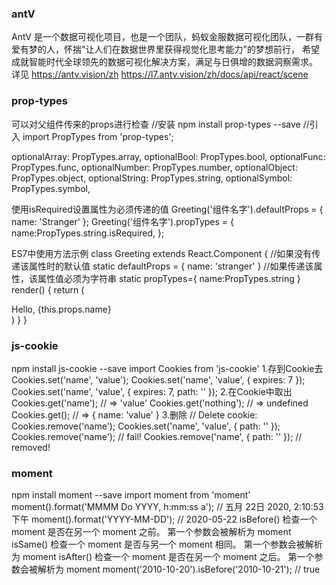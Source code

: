 ### antV  
AntV 是一个数据可视化项目，也是一个团队，蚂蚁金服数据可视化团队，一群有爱有梦的人，怀揣"让人们在数据世界里获得视觉化思考能力"的梦想前行， 希望成就智能时代全球领先的数据可视化解决方案，满足与日俱增的数据洞察需求。 详见 https://antv.vision/zh
https://l7.antv.vision/zh/docs/api/react/scene 

### prop-types 
可以对父组件传来的props进行检查
//安装
npm install prop-types --save
//引入
import PropTypes from 'prop-types';

optionalArray: PropTypes.array,
optionalBool: PropTypes.bool,
optionalFunc: PropTypes.func,
optionalNumber: PropTypes.number,
optionalObject: PropTypes.object,
optionalString: PropTypes.string,
optionalSymbol: PropTypes.symbol,

使用isRequired设置属性为必须传递的值
Greeting('组件名字').defaultProps = {
  name: 'Stranger'
};
Greeting('组件名字').propTypes = {
  name:PropTypes.string.isRequired,
};

ES7中使用方法示例
class Greeting extends React.Component {
  //如果没有传递该属性时的默认值
  static defaultProps = {
    name: 'stranger'
  }
  //如果传递该属性，该属性值必须为字符串
  static propTypes={
    name:PropTypes.string
  }
  render() {
    return (
      <div>Hello, {this.props.name}</div>
    )
  }
}

### js-cookie
npm install js-cookie --save
import Cookies from 'js-cookie'
1.存到Cookie去
Cookies.set('name', 'value');
Cookies.set('name', 'value', { expires: 7 });
Cookies.set('name', 'value', { expires: 7, path: '' });
2.在Cookie中取出
Cookies.get('name'); // => 'value'
Cookies.get('nothing'); // => undefined
Cookies.get(); // => { name: 'value' }
3.删除
// Delete cookie:
Cookies.remove('name');
Cookies.set('name', 'value', { path: '' });
Cookies.remove('name'); // fail!
Cookies.remove('name', { path: '' }); // removed!

### moment
npm install moment --save 
import moment from 'moment'
moment().format('MMMM Do YYYY, h:mm:ss a'); // 五月 22日 2020, 2:10:53 下午
moment().format('YYYY-MM-DD'); // 2020-05-22
isBefore()  检查一个 moment 是否在另一个 moment 之前。 第一个参数会被解析为 moment
isSame() 检查一个 moment 是否与另一个 moment 相同。 第一个参数会被解析为 moment
isAfter() 检查一个 moment 是否在另一个 moment 之后。 第一个参数会被解析为 moment
moment('2010-10-20').isBefore('2010-10-21'); // true






